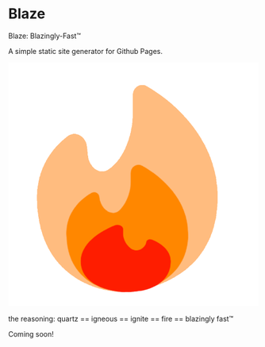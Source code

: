 # Blaze
Blaze: Blazingly-Fast™

A simple static site generator for Github Pages.

![](https://github.com/EddieTheEd/Blaze/blob/main/content/assets/blaze.png)


the reasoning: quartz == igneous == ignite == fire == blazingly fast™

Coming soon!
